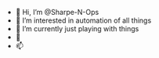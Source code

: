 - 👋 Hi, I’m @Sharpe-N-Ops
- 👀 I’m interested in automation of all things
- 🌱 I’m currently just playing with things
- 💞️ 
- 📫 

<!---
Sharpe-N-Ops/Sharpe-N-Ops is a ✨ special ✨ repository because its `README.md` (this file) appears on your GitHub profile.
You can click the Preview link to take a look at your changes.
--->
